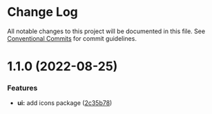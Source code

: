 # Change Log

All notable changes to this project will be documented in this file.
See [Conventional Commits](https://conventionalcommits.org) for commit guidelines.

# 1.1.0 (2022-08-25)


### Features

* **ui:** add icons package ([2c35b78](https://github.com/mediatool/mediatool/commit/2c35b788f6e57f29d8eab49347e5d91ecd70cc5f))
